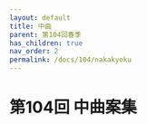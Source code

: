 ```yaml
---
layout: default
title: 中曲
parent: 第104回春季
has_children: true
nav_order: 2
permalink: /docs/104/nakakyoku
---
```



# 第104回 中曲案集